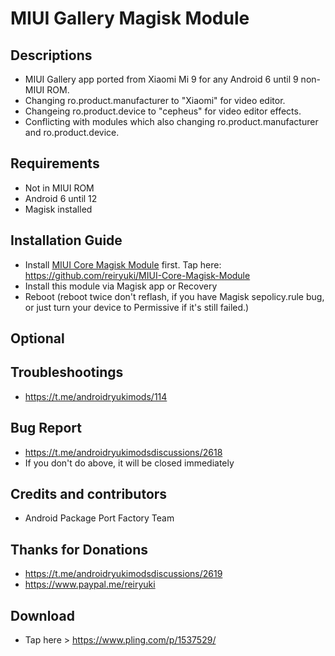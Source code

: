 # MIUI Gallery Magisk Module

## Descriptions
- MIUI Gallery app ported from Xiaomi Mi 9 for any Android 6 until 9 non-MIUI ROM.
- Changing ro.product.manufacturer to "Xiaomi" for video editor.
- Changeing ro.product.device to "cepheus" for video editor effects.
- Conflicting with modules which also changing ro.product.manufacturer and ro.product.device.

## Requirements
- Not in MIUI ROM
- Android 6 until 12
- Magisk installed

## Installation Guide
- Install [MIUI Core Magisk Module](https://github.com/reiryuki/MIUI-Core-Magisk-Module) first. Tap here: https://github.com/reiryuki/MIUI-Core-Magisk-Module
- Install this module via Magisk app or Recovery
- Reboot (reboot twice don't reflash, if you have Magisk sepolicy.rule bug, or just turn your device to Permissive if it's still failed.)

## Optional

## Troubleshootings
- https://t.me/androidryukimods/114

## Bug Report
- https://t.me/androidryukimodsdiscussions/2618
- If you don't do above, it will be closed immediately

## Credits and contributors
- Android Package Port Factory Team

## Thanks for Donations
- https://t.me/androidryukimodsdiscussions/2619
- https://www.paypal.me/reiryuki

## Download
- Tap here > https://www.pling.com/p/1537529/

